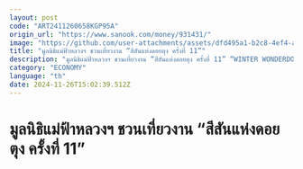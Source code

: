 ```yaml
---
layout: post
code: "ART2411260658KGP95A"
origin_url: "https://www.sanook.com/money/931431/"
image: "https://github.com/user-attachments/assets/dfd495a1-b2c8-4ef4-a5c0-a9b863750ccb"
title: "มูลนิธิแม่ฟ้าหลวงฯ ชวนเที่ยวงาน “สีสันแห่งดอยตุง ครั้งที่ 11”"
description: "มูลนิธิแม่ฟ้าหลวงฯ ชวนเที่ยวงาน “สีสันแห่งดอยตุง ครั้งที่ 11” “WINTER WONDERDOI ปล่อยใจ ปล่อยจอย ในดินดอยมหัศจรรย์ DoiTung x NEWYEAR”"
category: "ECONOMY"
language: "th"
date: 2024-11-26T15:02:39.512Z
---
```


# มูลนิธิแม่ฟ้าหลวงฯ ชวนเที่ยวงาน “สีสันแห่งดอยตุง ครั้งที่ 11”